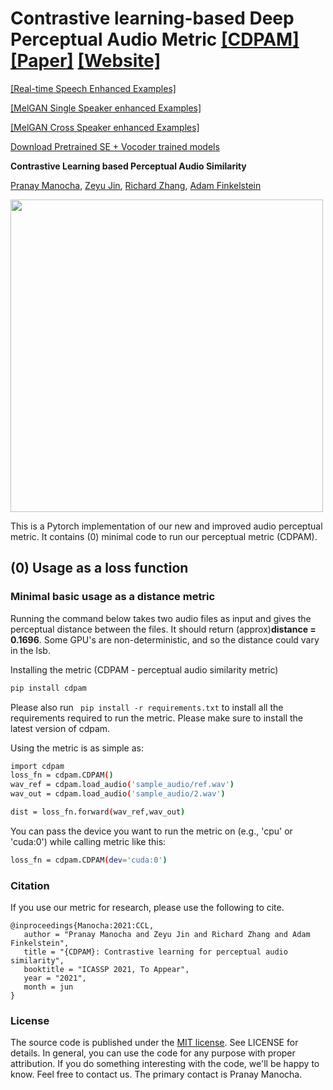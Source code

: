 # Contrastive learning-based Deep Perceptual Audio Metric [[CDPAM]](https://github.com/pranaymanocha/PerceptualAudio/tree/master/cdpam) [[Paper]](https://arxiv.org/abs/2102.05109) [[Website]](https://pixl.cs.princeton.edu/pubs/Manocha_2021_CCL/index.php)

[[Real-time Speech Enhanced Examples]](https://percepaudio.cs.princeton.edu/Manocha20_CDPAM/clips/clips_se.php)

[[MelGAN Single Speaker enhanced Examples]](https://percepaudio.cs.princeton.edu/Manocha20_CDPAM/clips/clips_mel_single.php)

[[MelGAN Cross Speaker enhanced Examples]](https://percepaudio.cs.princeton.edu/Manocha20_CDPAM/clips/clips_mel_cross.php)

[Download Pretrained SE + Vocoder trained models](https://percepaudio.cs.princeton.edu/Manocha20_CDPAM/mel_se.zip)

**Contrastive Learning based Perceptual Audio Similarity**

[Pranay Manocha](https://www.cs.princeton.edu/~pmanocha/), [Zeyu Jin](https://research.adobe.com/person/zeyu-jin/), [Richard Zhang](http://richzhang.github.io/), [Adam Finkelstein](https://www.cs.princeton.edu/~af/)   

<img src='https://richzhang.github.io/index_files/audio_teaser.jpg' width=500>

This is a Pytorch implementation of our new and improved audio perceptual metric. It contains (0) minimal code to run our perceptual metric (CDPAM).

## (0) Usage as a loss function

### Minimal basic usage as a distance metric

Running the command below takes two audio files as input and gives the perceptual distance between the files. It should return (approx)**distance = 0.1696**. Some GPU's are non-deterministic, and so the distance could vary in the lsb.

Installing the metric (CDPAM - perceptual audio similarity metric)
```bash
pip install cdpam
```
Please also run ``` pip install -r requirements.txt``` to install all the requirements required to run the metric. Please make sure to install the latest version of cdpam.

Using the metric is as simple as: 
```bash
import cdpam
loss_fn = cdpam.CDPAM()
wav_ref = cdpam.load_audio('sample_audio/ref.wav')
wav_out = cdpam.load_audio('sample_audio/2.wav')

dist = loss_fn.forward(wav_ref,wav_out)
```
You can pass the device you want to run the metric on (e.g., 'cpu' or 'cuda:0') while calling metric like this: 
```bash 
loss_fn = cdpam.CDPAM(dev='cuda:0')
```

### Citation

If you use our metric for research, please use the following to cite.

```
@inproceedings{Manocha:2021:CCL,
   author = "Pranay Manocha and Zeyu Jin and Richard Zhang and Adam Finkelstein",
   title = "{CDPAM}: Contrastive learning for perceptual audio similarity",
   booktitle = "ICASSP 2021, To Appear",
   year = "2021",
   month = jun
}
```

### License
The source code is published under the [MIT license](https://choosealicense.com/licenses/mit/). See LICENSE for details. In general, you can use the code for any purpose with proper attribution. If you do something interesting with the code, we'll be happy to know. Feel free to contact us. The primary contact is Pranay Manocha.<br/>

